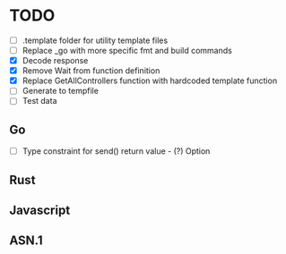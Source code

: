 # TODO

- [ ] .template folder for utility template files
- [ ] Replace _go with more specific fmt and build commands
- [x] Decode response
- [x] Remove Wait from function definition
- [x] Replace GetAllControllers function with hardcoded template function
- [ ] Generate to tempfile
- [ ] Test data

## Go

- [ ] Type constraint for send() return value
      - (?) Option

## Rust

## Javascript

## ASN.1
